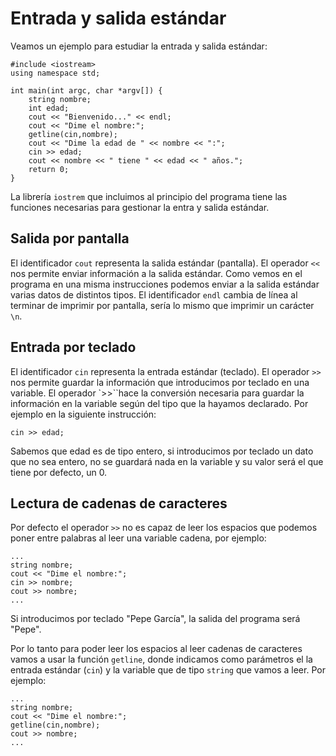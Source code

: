# Entrada y salida estándar

Veamos un ejemplo para estudiar la entrada y salida estándar:

    #include <iostream>
    using namespace std;

    int main(int argc, char *argv[]) {
    	string nombre;
    	int edad;
    	cout << "Bienvenido..." << endl;
    	cout << "Dime el nombre:";
    	getline(cin,nombre);
    	cout << "Dime la edad de " << nombre << ":";
    	cin >> edad;
    	cout << nombre << " tiene " << edad << " años.";
    	return 0;
    }


La librería `iostrem` que incluimos al principio del programa tiene las funciones necesarias para gestionar la entra y salida estándar.

## Salida por pantalla

El identificador `cout` representa la salida estándar (pantalla). El operador `<<` nos permite enviar información a la salida estándar. Como vemos en el programa en una misma instrucciones podemos enviar a la salida estándar varias datos de distintos tipos. El identificador `endl` cambia de línea al terminar de imprimir por pantalla, sería lo mismo que imprimir un carácter `\n`.

## Entrada por teclado

El identificador `cin` representa la entrada estándar (teclado). El operador `>>` nos permite guardar la información que introducimos por teclado en una variable. El operador `>>``hace la conversión necesaria para guardar la información en la variable según del tipo que la hayamos declarado. Por ejemplo en la siguiente instrucción:

    cin >> edad;

Sabemos que edad es de tipo entero, si introducimos por teclado un dato que no sea entero, no se guardará nada en la variable y su valor será el que tiene por defecto, un 0.

## Lectura de cadenas de caracteres

Por defecto el operador `>>` no es capaz de leer los espacios que podemos poner entre palabras al leer una variable cadena, por ejemplo:

    ...
    string nombre;
  	cout << "Dime el nombre:";
    cin >> nombre;
    cout >> nombre;
    ...

Si introducimos por teclado "Pepe García", la salida del programa será "Pepe".

Por lo tanto para poder leer los espacios al leer cadenas de caracteres vamos a usar la función `getline`, donde indicamos como parámetros el la entrada estándar (`cin`) y la variable que de tipo `string` que vamos a leer. Por ejemplo:

    ...
    string nombre;
   	cout << "Dime el nombre:";
    getline(cin,nombre);
    cout >> nombre;
    ...